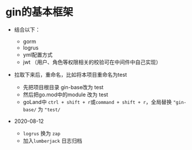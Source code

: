 # gin的基本框架
- 结合以下：
    - gorm
    - logrus
    - yml配置方式
    - jwt （用户、角色等权限相关的校验可在中间件中自己实现）
    
- 拉取下来后，重命名，比如将本项目重命名为test
    - 先把项目根目录 gin-base改为 test
    - 然后把go.mod中的module 改为 test
    - goLand中 `ctrl + shift + r`或`command + shift + r`，全局替换 `"gin-base/` 为 `"test/`
    
- 2020-08-12
    - `logrus` 换为 `zap`
    - 加入`lumberjack` 日志归档
